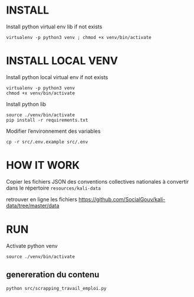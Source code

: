 
# INSTALL
Install python virtual env lib if not exists

```console
virtualenv -p python3 venv ; chmod +x venv/bin/activate
```
# INSTALL LOCAL VENV
Install python local virtual env if not exists

```console
virtualenv -p python3 venv
chmod +x venv/bin/activate
```

Install python lib

```console
source ./venv/bin/activate
pip install -r requirements.txt
```

Modifier l’environnement des variables

```console
cp -r src/.env.example src/.env

```

# HOW IT WORK

Copier les fichiers JSON des conventions collectives nationales à convertir dans le répertoire `resources/kali-data`

retrouver en ligne les fichiers 
https://github.com/SocialGouv/kali-data/tree/master/data

# RUN

Activate python venv
```console
source ./venv/bin/activate
```

## genereration du contenu

```console
python src/scrapping_travail_emploi.py 
```
